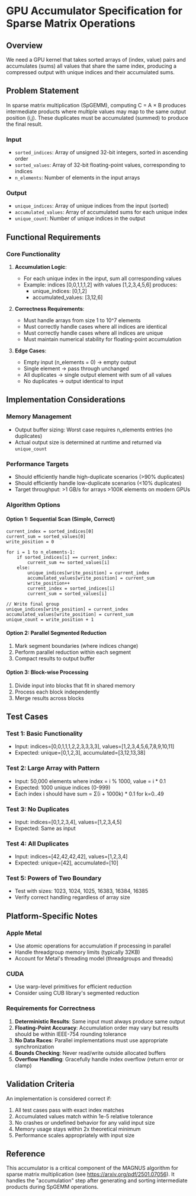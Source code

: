 # GPU Accumulator Specification for Sparse Matrix Operations

## Overview

We need a GPU kernel that takes sorted arrays of (index, value) pairs and accumulates (sums) all values that share the same index, producing a compressed output with unique indices and their accumulated sums.

## Problem Statement

In sparse matrix multiplication (SpGEMM), computing C = A × B produces intermediate products where multiple values may map to the same output position (i,j). These duplicates must be accumulated (summed) to produce the final result.

### Input
- `sorted_indices`: Array of unsigned 32-bit integers, sorted in ascending order
- `sorted_values`: Array of 32-bit floating-point values, corresponding to indices
- `n_elements`: Number of elements in the input arrays

### Output
- `unique_indices`: Array of unique indices from the input (sorted)
- `accumulated_values`: Array of accumulated sums for each unique index
- `unique_count`: Number of unique indices in the output

## Functional Requirements

### Core Functionality

1. **Accumulation Logic**:
   - For each unique index in the input, sum all corresponding values
   - Example: indices [0,0,1,1,1,2] with values [1,2,3,4,5,6] produces:
     - unique_indices: [0,1,2]
     - accumulated_values: [3,12,6]

2. **Correctness Requirements**:
   - Must handle arrays from size 1 to 10^7 elements
   - Must correctly handle cases where all indices are identical
   - Must correctly handle cases where all indices are unique
   - Must maintain numerical stability for floating-point accumulation

3. **Edge Cases**:
   - Empty input (n_elements = 0) → empty output
   - Single element → pass through unchanged
   - All duplicates → single output element with sum of all values
   - No duplicates → output identical to input

## Implementation Considerations

### Memory Management
- Output buffer sizing: Worst case requires n_elements entries (no duplicates)
- Actual output size is determined at runtime and returned via `unique_count`

### Performance Targets
- Should efficiently handle high-duplicate scenarios (>90% duplicates)
- Should efficiently handle low-duplicate scenarios (<10% duplicates)
- Target throughput: >1 GB/s for arrays >100K elements on modern GPUs

### Algorithm Options

#### Option 1: Sequential Scan (Simple, Correct)
```pseudocode
current_index = sorted_indices[0]
current_sum = sorted_values[0]
write_position = 0

for i = 1 to n_elements-1:
    if sorted_indices[i] == current_index:
        current_sum += sorted_values[i]
    else:
        unique_indices[write_position] = current_index
        accumulated_values[write_position] = current_sum
        write_position++
        current_index = sorted_indices[i]
        current_sum = sorted_values[i]

// Write final group
unique_indices[write_position] = current_index
accumulated_values[write_position] = current_sum
unique_count = write_position + 1
```

#### Option 2: Parallel Segmented Reduction
1. Mark segment boundaries (where indices change)
2. Perform parallel reduction within each segment
3. Compact results to output buffer

#### Option 3: Block-wise Processing
1. Divide input into blocks that fit in shared memory
2. Process each block independently
3. Merge results across blocks

## Test Cases

### Test 1: Basic Functionality
- Input: indices=[0,0,1,1,1,2,2,3,3,3,3], values=[1,2,3,4,5,6,7,8,9,10,11]
- Expected: unique=[0,1,2,3], accumulated=[3,12,13,38]

### Test 2: Large Array with Pattern
- Input: 50,000 elements where index = i % 1000, value = i * 0.1
- Expected: 1000 unique indices (0-999)
- Each index i should have sum = Σ(i + 1000k) * 0.1 for k=0..49

### Test 3: No Duplicates
- Input: indices=[0,1,2,3,4], values=[1,2,3,4,5]
- Expected: Same as input

### Test 4: All Duplicates
- Input: indices=[42,42,42,42], values=[1,2,3,4]
- Expected: unique=[42], accumulated=[10]

### Test 5: Powers of Two Boundary
- Test with sizes: 1023, 1024, 1025, 16383, 16384, 16385
- Verify correct handling regardless of array size

## Platform-Specific Notes

### Apple Metal
- Use atomic operations for accumulation if processing in parallel
- Handle threadgroup memory limits (typically 32KB)
- Account for Metal's threading model (threadgroups and threads)

### CUDA
- Use warp-level primitives for efficient reduction
- Consider using CUB library's segmented reduction

### Requirements for Correctness

1. **Deterministic Results**: Same input must always produce same output
2. **Floating-Point Accuracy**: Accumulation order may vary but results should be within IEEE-754 rounding tolerance
3. **No Data Races**: Parallel implementations must use appropriate synchronization
4. **Bounds Checking**: Never read/write outside allocated buffers
5. **Overflow Handling**: Gracefully handle index overflow (return error or clamp)

## Validation Criteria

An implementation is considered correct if:
1. All test cases pass with exact index matches
2. Accumulated values match within 1e-5 relative tolerance
3. No crashes or undefined behavior for any valid input size
4. Memory usage stays within 2x theoretical minimum
5. Performance scales appropriately with input size

## Reference

This accumulator is a critical component of the MAGNUS algorithm for sparse matrix multiplication (see https://arxiv.org/pdf/2501.07056). It handles the "accumulation" step after generating and sorting intermediate products during SpGEMM operations.